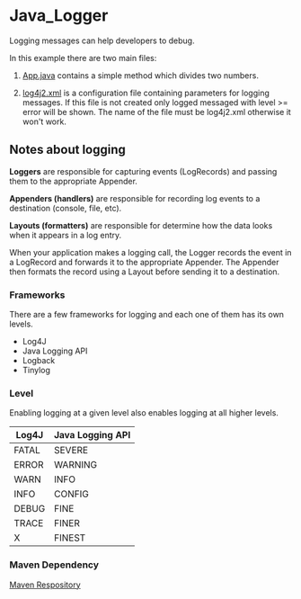 # Java_Logger

Logging messages can help developers to debug. 

In this example there are two main files:

1. [App.java](/src/main/java/org/moita/) contains a simple method which divides two numbers.

2. [log4j2.xml](/src/main/resources/) is a configuration file containing parameters for logging messages. If this file is not created only logged messaged with level >= error will be shown. The name of the file must be log4j2.xml otherwise it won't work.

## Notes about logging

**Loggers** are responsible for capturing events (LogRecords) and passing them to the appropriate Appender.

**Appenders (handlers)** are responsible for recording log events to a destination (console, file, etc).

**Layouts (formatters)** are responsible for determine how the data looks when it appears in a log entry.

When your application makes a logging call, the Logger records the event in a LogRecord and forwards it to the appropriate Appender. The Appender then formats the record using a Layout before sending it to a destination. 

### Frameworks
There are a few frameworks for logging and each one of them has its own levels.

* Log4J
* Java Logging API
* Logback
* Tinylog

### Level
Enabling logging at a given level also enables logging at all higher levels.

| Log4J | Java Logging API |
| ------------- | ------------- |
| FATAL | SEVERE |
| ERROR | WARNING|
| WARN  | INFO  |
| INFO  | CONFIG  |
| DEBUG | FINE  |
| TRACE | FINER  |
| X | FINEST  |

### Maven Dependency

[Maven Respository](https://mvnrepository.com/artifact/org.apache.logging.log4j/log4j-core)
